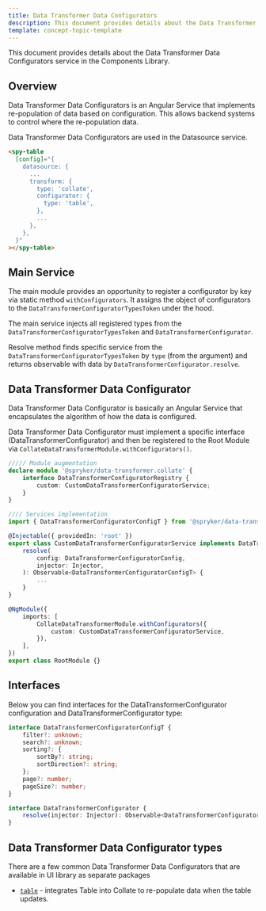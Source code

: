 ```yaml
---
title: Data Transformer Data Configurators
description: This document provides details about the Data Transformer Data Configurators service in the Components Library.
template: concept-topic-template
---
```


This document provides details about the Data Transformer Data Configurators service in the Components Library.

## Overview

Data Transformer Data Configurators is an Angular Service that implements re-population of data based on configuration.
This allows backend systems to control where the re-population data.

Data Transformer Data Configurators are used in the Datasource service.

```html
<spy-table
  [config]="{
    datasource: {
      ...                                                   
      transform: {
        type: 'collate',
        configurator: {
          type: 'table',
        },
        ...  
      },
    },
  }"
></spy-table>
```

## Main Service

The main module provides an opportunity to register a configurator by key via static method `withConfigurators`. It assigns the object of configurators to the `DataTransformerConfiguratorTypesToken` under the hood.

The main service injects all registered types from the `DataTransformerConfiguratorTypesToken` and `DataTransformerConfigurator`.

Resolve method finds specific service from the `DataTransformerConfiguratorTypesToken` by `type` (from the argument) and returns observable with data by `DataTransformerConfigurator.resolve`.

## Data Transformer Data Configurator

Data Transformer Data Configurator is basically an Angular Service that encapsulates the algorithm of how the data is configured.

Data Transformer Data Configurator must implement a specific interface (DataTransformerConfigurator) and then be registered to the Root Module via `CollateDataTransformerModule.withConfigurators()`.

```ts
///// Module augmentation
declare module '@spryker/data-transformer.collate' {
    interface DataTransformerConfiguratorRegistry {
        custom: CustomDataTransformerConfiguratorService;
    }
}

//// Services implementation
import { DataTransformerConfiguratorConfigT } from '@spryker/data-transformer.collate';

@Injectable({ providedIn: 'root' })
export class CustomDataTransformerConfiguratorService implements DataTransformerConfigurator {
    resolve(
        config: DataTransformerConfiguratorConfig,
        injector: Injector,
    ): Observable<DataTransformerConfiguratorConfigT> {
        ... 
    }
}

@NgModule({
    imports: [
        CollateDataTransformerModule.withConfigurators({
            custom: CustomDataTransformerConfiguratorService,
        }),
    ],
})
export class RootModule {}
```

## Interfaces

Below you can find interfaces for the DataTransformerConfigurator configuration and DataTransformerConfigurator type:

```ts
interface DataTransformerConfiguratorConfigT {
    filter?: unknown;
    search?: unknown;
    sorting?: {
        sortBy?: string;
        sortDirection?: string;
    };
    page?: number;
    pageSize?: number;
}

interface DataTransformerConfigurator {
    resolve(injector: Injector): Observable<DataTransformerConfiguratorConfigT>;
}
```

## Data Transformer Data Configurator types

There are a few common Data Transformer Data Configurators that are available in UI library as separate packages

- [`table`](/docs/marketplace/dev/front-end/ui-components-library/data-transformers/collate/data-configurators/table.html) - integrates Table into Collate to re-populate data when the table updates.
